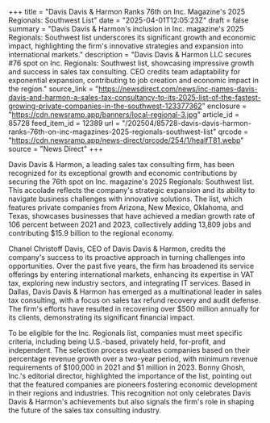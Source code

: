 +++
title = "Davis Davis & Harmon Ranks 76th on Inc. Magazine's 2025 Regionals: Southwest List"
date = "2025-04-01T12:05:23Z"
draft = false
summary = "Davis Davis & Harmon's inclusion in Inc. magazine's 2025 Regionals: Southwest list underscores its significant growth and economic impact, highlighting the firm's innovative strategies and expansion into international markets."
description = "Davis Davis & Harmon LLC secures #76 spot on Inc. Regionals: Southwest list, showcasing impressive growth and success in sales tax consulting. CEO credits team adaptability for exponential expansion, contributing to job creation and economic impact in the region."
source_link = "https://newsdirect.com/news/inc-names-davis-davis-and-harmon-a-sales-tax-consultancy-to-its-2025-list-of-the-fastest-growing-private-companies-in-the-southwest-123377362"
enclosure = "https://cdn.newsramp.app/banners/local-regional-3.jpg"
article_id = 85728
feed_item_id = 12389
url = "/202504/85728-davis-davis-harmon-ranks-76th-on-inc-magazines-2025-regionals-southwest-list"
qrcode = "https://cdn.newsramp.app/news-direct/qrcode/254/1/healfT81.webp"
source = "News Direct"
+++

<p>Davis Davis & Harmon, a leading sales tax consulting firm, has been recognized for its exceptional growth and economic contributions by securing the 76th spot on Inc. magazine's 2025 Regionals: Southwest list. This accolade reflects the company's strategic expansion and its ability to navigate business challenges with innovative solutions. The list, which features private companies from Arizona, New Mexico, Oklahoma, and Texas, showcases businesses that have achieved a median growth rate of 106 percent between 2021 and 2023, collectively adding 13,809 jobs and contributing $15.9 billion to the regional economy.</p><p>Chanel Christoff Davis, CEO of Davis Davis & Harmon, credits the company's success to its proactive approach in turning challenges into opportunities. Over the past five years, the firm has broadened its service offerings by entering international markets, enhancing its expertise in VAT tax, exploring new industry sectors, and integrating IT services. Based in Dallas, Davis Davis & Harmon has emerged as a multinational leader in sales tax consulting, with a focus on sales tax refund recovery and audit defense. The firm's efforts have resulted in recovering over $500 million annually for its clients, demonstrating its significant financial impact.</p><p>To be eligible for the Inc. Regionals list, companies must meet specific criteria, including being U.S.-based, privately held, for-profit, and independent. The selection process evaluates companies based on their percentage revenue growth over a two-year period, with minimum revenue requirements of $100,000 in 2021 and $1 million in 2023. Bonny Ghosh, Inc.'s editorial director, highlighted the importance of the list, pointing out that the featured companies are pioneers fostering economic development in their regions and industries. This recognition not only celebrates Davis Davis & Harmon's achievements but also signals the firm's role in shaping the future of the sales tax consulting industry.</p>